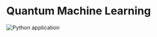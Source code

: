 # Quantum Machine Learning
![Python application](https://github.com/bt3gl/Quantum_Machine_Learning/workflows/Python%20application/badge.svg)
